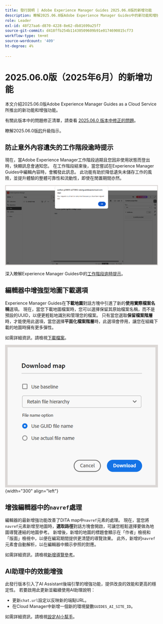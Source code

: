 ```yaml
---
title: 發行說明 | Adobe Experience Manager Guides 2025.06.0版的新增功能
description: 瞭解2025.06.0版Adobe Experience Manager Guides中的新功能和增強功能
role: Leader
exl-id: 48f27aa6-d870-4228-8e62-db81699a25f7
source-git-commit: d418ffb254b11430509609b91e0174690815cf73
workflow-type: tm+mt
source-wordcount: '409'
ht-degree: 4%

---
```


# 2025.06.0版（2025年6月）的新增功能

本文介紹2025.06.0版Adobe Experience Manager Guides as a Cloud Service所推出的新功能和增強功能。

有關此版本中的問題修正清單，請查看 [2025.06.0 版本中修正的問題](fixed-issues-2025-06-0.md)。

瞭解2025.06.0版[的](../release-info/upgrade-instructions-2025-06-0.md)升級指示。

## 防止意外內容遺失的工作階段逾時提示

現在，當Adobe Experience Manager工作階段過期且您因非使用狀態而登出時，快顯訊息會通知您。 在工作階段結束後，當您嘗試在Experience Manager Guides中編輯內容時，會觸發此訊息。 此功能有助於降低遺失未儲存工作的風險，並提升體驗的整體可靠性和流動性，即使在閒置期間亦然。

![](assets/sign-out-prompt.png)

深入瞭解Experience Manager Guides中的[工作階段逾時提示](../user-guide/session-timeout-prompt.md)。

## 編輯器中增強型地圖下載選項

Experience Manager Guides在&#x200B;**下載地圖**&#x200B;對話方塊中引進了新的&#x200B;**使用實際檔案名稱**&#x200B;選項。 現在，當您下載地圖檔案時，您可以選擇保留其原始檔案名稱，而不是預設的UUID，以便更輕鬆地識別和管理您的檔案。 只有當您選取&#x200B;**保留檔案階層**&#x200B;時，才能使用此選項，當您選擇&#x200B;**平面化檔案階層**&#x200B;時，此選項會停用，讓您在組織下載的地圖時擁有更多彈性。

如需詳細資訊，請檢視[下載檔案](../user-guide/authoring-download-assets.md#download-a-dita-map-file-from-the-editor)。

![](assets/download-map-dialog-new.png){width="300" align="left"}


## 增強編輯器中的`navref`處理

編輯器的最新增強功能改善了DITA map中`navref`元素的處理。 現在，當您將`navref`元素新增至地圖時，**選取路徑**&#x200B;對話方塊會開啟，可讓您輕鬆選擇要做為地圖導覽連結的地圖參考。 新增後，新增的地圖的標題會顯示在「作者」檢視和「版面」檢視中，以便在編寫期間提供更清楚的導覽效果。  此外，新增的`navref`元素會自動解析，以在編輯器中顯示參照的對應。

如需詳細資訊，請檢視[新增導覽參考](../user-guide/map-editor-other-features.md#add-navigation-references)。

## AI助理中的效能增強

此發行版本引入了AI Assistant後端引擎的增強功能，提供改良的效能和更高的穩定性。 若要啟用此更新並繼續使用AI助理說明：

- 更新`chat.url`設定以反映新的端點URL。
- 在Cloud Manager中新增一個新的環境變數`GUIDES_AI_SITE_ID`。

如需詳細資訊，請檢視[設定AI小幫手](../cs-install-guide/conf-smart-suggestions.md)。

